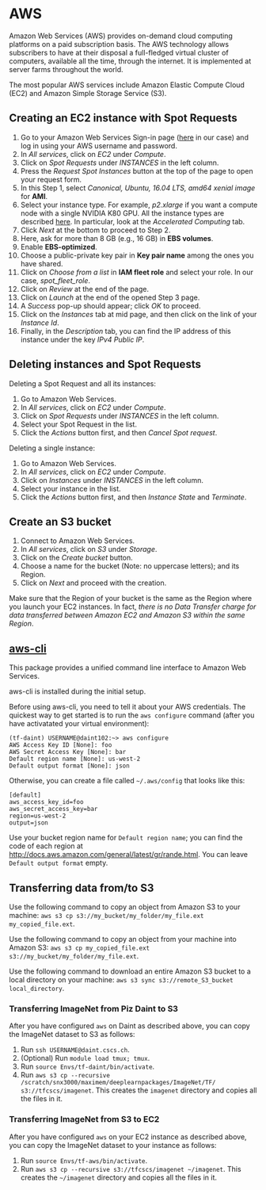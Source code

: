 # AWS

Amazon Web Services (AWS) provides on-demand cloud computing platforms on a paid subscription basis. The AWS technology allows subscribers to have at their disposal a full-fledged virtual cluster of computers, available all the time, through the internet. It is implemented at server farms throughout the world.

The most popular AWS services include Amazon Elastic Compute Cloud (EC2) and Amazon Simple Storage Service (S3).

## Creating an EC2 instance with Spot Requests

1. Go to your Amazon Web Services Sign-in page ([here](https://701314272525.signin.aws.amazon.com/console) in our case) and log in using your AWS username and password.
2. In *All services*, click on *EC2* under *Compute*.
3. Click on *Spot Requests* under *INSTANCES* in the left column.
4. Press the *Request Spot Instances* button at the top of the page to open your request form.
5. In this Step 1, select *Canonical, Ubuntu, 16.04 LTS, amd64 xenial image* for **AMI**.
6. Select your instance type. For example, *p2.xlarge* if you want a compute node with a single NVIDIA K80 GPU. 
All the instance types are described [here](https://aws.amazon.com/ec2/instance-types/). In particular, look at the *Accelerated Computing* tab.
7. Click *Next* at the bottom to proceed to Step 2.
8. Here, ask for more than 8 GB (e.g., 16 GB) in **EBS volumes**.
9. Enable **EBS-optimized**.
10. Choose a public-private key pair in **Key pair name** among the ones you have shared.
11. Click on *Choose from a list* in **IAM fleet role** and select your role. In our case, *spot_fleet_role*.
12. Click on *Review* at the end of the page.
13. Click on *Launch* at the end of the opened Step 3 page.
14. A *Success* pop-up should appear; click *OK* to proceed.
15. Click on the *Instances* tab at mid page, and then click on the link of your *Instance Id*.
16. Finally, in the *Description* tab, you can find the IP address of this instance under the key *IPv4 Public IP*.

## Deleting instances and Spot Requests

Deleting a Spot Request and all its instances:

1. Go to Amazon Web Services.
2. In *All services*, click on *EC2* under *Compute*.
3. Click on *Spot Requests* under *INSTANCES* in the left column.
4. Select your Spot Request in the list.
5. Click the *Actions* button first, and then *Cancel Spot request*.

Deleting a single instance:

1. Go to Amazon Web Services.
2. In *All services*, click on *EC2* under *Compute*.
3. Click on *Instances* under *INSTANCES* in the left column.
4. Select your instance in the list.
5. Click the *Actions* button first, and then *Instance State* and *Terminate*.

## Create an S3 bucket

1. Connect to Amazon Web Services.
2. In *All services*, click on *S3* under *Storage*.
3. Click on the *Create bucket* button.
4. Choose a name for the bucket (Note: no uppercase letters); and its Region.
5. Click on *Next* and proceed with the creation.

Make sure that the Region of your bucket is the same as the Region where you launch your EC2 instances. In fact, *there is no Data Transfer charge for data transferred between Amazon EC2 and Amazon S3 within the same Region*.

## [aws-cli](https://github.com/aws/aws-cli)

This package provides a unified command line interface to Amazon Web Services.

aws-cli is installed during the initial setup.

Before using aws-cli, you need to tell it about your AWS credentials. 
The quickest way to get started is to run the `aws configure` command (after you have activatated your virtual environment):
```
(tf-daint) USERNAME@daint102:~> aws configure
AWS Access Key ID [None]: foo
AWS Secret Access Key [None]: bar
Default region name [None]: us-west-2
Default output format [None]: json
```
Otherwise, you can create a file called `~/.aws/config` that looks like this:
```
[default]
aws_access_key_id=foo
aws_secret_access_key=bar
region=us-west-2
output=json
```
Use your bucket region name for `Default region name`; you can find the code of each region at http://docs.aws.amazon.com/general/latest/gr/rande.html.
You can leave `Default output format` empty.

## Transferring data from/to S3

Use the following command to copy an object from Amazon S3 to your machine:
`aws s3 cp s3://my_bucket/my_folder/my_file.ext my_copied_file.ext`.

Use the following command to copy an object from your machine into Amazon S3:
`aws s3 cp my_copied_file.ext s3://my_bucket/my_folder/my_file.ext`.

Use the following command to download an entire Amazon S3 bucket to a local directory on your machine:
`aws s3 sync s3://remote_S3_bucket local_directory`.

### Transferring ImageNet from Piz Daint to S3
After you have configured `aws` on Daint as described above, you can copy the ImageNet dataset to S3 as follows:

1. Run `ssh USERNAME@daint.cscs.ch`.
2. (Optional) Run `module load tmux; tmux`.
3. Run `source Envs/tf-daint/bin/activate`.
4. Run `aws s3 cp --recursive /scratch/snx3000/maximem/deeplearnpackages/ImageNet/TF/ s3://tfcscs/imagenet`.
This creates the `imagenet` directory and copies all the files in it.

### Transferring ImageNet from S3 to EC2
After you have configured `aws` on your EC2 instance as described above, you can copy the ImageNet dataset to your instance as follows:

1. Run `source Envs/tf-aws/bin/activate`.
2. Run `aws s3 cp --recursive s3://tfcscs/imagenet ~/imagenet`.
This creates the `~/imagenet` directory and copies all the files in it.